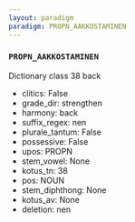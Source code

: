 ```yaml
---
layout: paradigm
paradigm: PROPN_AAKKOSTAMINEN
---
```

### ` PROPN_AAKKOSTAMINEN `

Dictionary class 38 back
* clitics: False
* grade_dir: strengthen
* harmony: back
* suffix_regex: nen
* plurale_tantum: False
* possessive: False
* upos: PROPN
* stem_vowel: None
* kotus_tn: 38
* pos: NOUN
* stem_diphthong: None
* kotus_av: None
* deletion: nen
